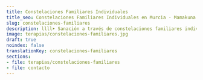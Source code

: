 ```yaml
---
title: Constelaciones Familiares Individuales
title_seo: Constelaciones Familiares Individuales en Murcia - Mamakuna
slug: constelaciones-familiares
description: llll➤ Sanación a través de constelaciones familiares individuales ✅ por Afree.
image: terapias/constelaciones-familiares.jpg
draft: true
noindex: false
translationKey: constelaciones-familiares
sections:
- file: terapias/constelaciones-familiares
- file: contacto
---
```

